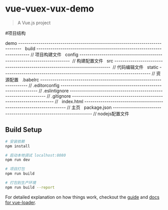 # vue-vuex-vux-demo

> A Vue.js project

#项目结构

demo -------------------------------------------------------------------------------
    build --------------------------------------------------------------------------  // 项目构建文件
    config -------------------------------------------------------------------------  // 构建配置文件
    src ----------------------------------------------------------------------------  // 代码编辑文件
    static -------------------------------------------------------------------------  // 资源配置
    .babelrc -----------------------------------------------------------------------  // 
    .editorconfig ------------------------------------------------------------------  //
    .eslintignore ------------------------------------------------------------------  //
    .gitignore ---------------------------------------------------------------------  //
    index.html ---------------------------------------------------------------------  // 主页
    package.json -------------------------------------------------------------------  // nodejs配置文件


## Build Setup

``` bash
# 安装依赖
npm install

# 启动本地调试 localhost:8080
npm run dev

# 项目打包
npm run build

# 打包到生产环境
npm run build --report
```

For detailed explanation on how things work, checkout the [guide](http://vuejs-templates.github.io/webpack/) and [docs for vue-loader](http://vuejs.github.io/vue-loader).
